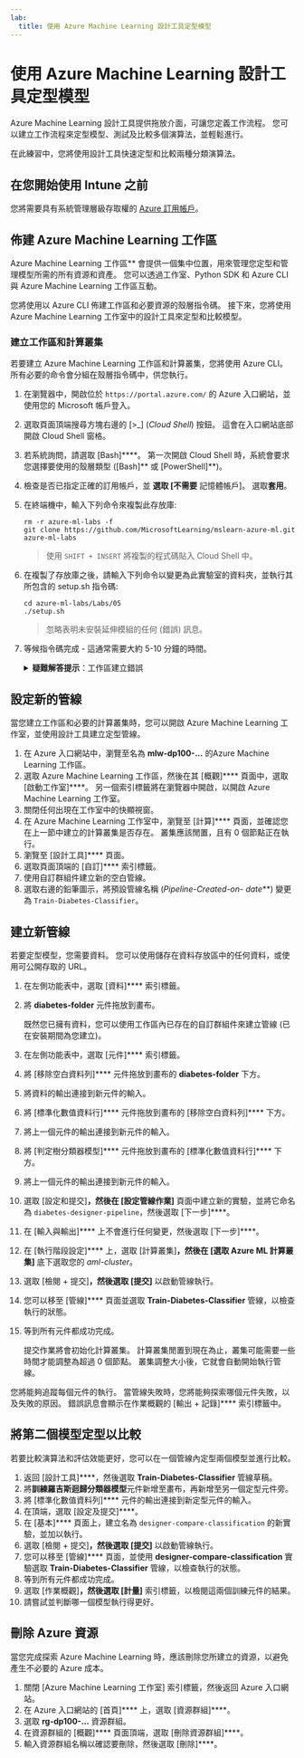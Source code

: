 ```yaml
---
lab:
  title: 使用 Azure Machine Learning 設計工具定型模型
---
```


# 使用 Azure Machine Learning 設計工具定型模型

Azure Machine Learning 設計工具提供拖放介面，可讓您定義工作流程。 您可以建立工作流程來定型模型、測試及比較多個演算法，並輕鬆進行。

在此練習中，您將使用設計工具快速定型和比較兩種分類演算法。

## 在您開始使用 Intune 之前

您將需要具有系統管理層級存取權的 [Azure 訂用帳戶](https://azure.microsoft.com/free?azure-portal=true)。

## 佈建 Azure Machine Learning 工作區

Azure Machine Learning 工作區** 會提供一個集中位置，用來管理您定型和管理模型所需的所有資源和資產。 您可以透過工作室、Python SDK 和 Azure CLI 與 Azure Machine Learning 工作區互動。

您將使用以 Azure CLI 佈建工作區和必要資源的殼層指令碼。 接下來，您將使用 Azure Machine Learning 工作室中的設計工具來定型和比較模型。

### 建立工作區和計算叢集

若要建立 Azure Machine Learning 工作區和計算叢集，您將使用 Azure CLI。 所有必要的命令會分組在殼層指令碼中，供您執行。

1. 在瀏覽器中，開啟位於 `https://portal.azure.com/` 的 Azure 入口網站，並使用您的 Microsoft 帳戶登入。
1. 選取頁面頂端搜尋方塊右邊的 \[>_] (*Cloud Shell*) 按鈕。 這會在入口網站底部開啟 Cloud Shell 窗格。
1. 若系統詢問，請選取 [Bash]****。 第一次開啟 Cloud Shell 時，系統會要求您選擇要使用的殼層類型 ([Bash]** 或 [PowerShell]**)。
1. 檢查是否已指定正確的訂用帳戶，並 **選取 [不需要** 記憶體帳戶]。 選取**套用**。
1. 在終端機中，輸入下列命令來複製此存放庫:

    ```azurecli
    rm -r azure-ml-labs -f
    git clone https://github.com/MicrosoftLearning/mslearn-azure-ml.git azure-ml-labs
    ```

    > 使用 `SHIFT + INSERT` 將複製的程式碼貼入 Cloud Shell 中。

1. 在複製了存放庫之後，請輸入下列命令以變更為此實驗室的資料夾，並執行其所包含的 setup.sh 指令碼:

    ```azurecli
    cd azure-ml-labs/Labs/05
    ./setup.sh
    ```

    > 忽略表明未安裝延伸模組的任何 (錯誤) 訊息。

1. 等候指令碼完成 - 這通常需要大約 5-10 分鐘的時間。

    <details>
    <summary><b>疑難解答提示</b>：工作區建立錯誤</summary><br>
    <p>如果您在透過 CLI 執行安裝文稿時收到錯誤，您需要手動佈建資源：</p>
    <ol>
        <li>在 Azure 入口網站 首頁中，選取 [<b>+建立資源</b>]。</li>
        <li>搜尋<i>機器學習</i>服務，然後選取 <b>[Azure 機器學習</b>]。 選取 <b>建立</b>。</li>
        <li>使用下列設定建立新的 Azure Machine Learning 資源： <ul>
                <li><b>訂用帳戶</b>：您的 Azure 訂用帳戶<i></i></li>
                <li><b>資源群組</b>：rg-dp100-labs</li>
                <li><b>工作區名稱</b>：mlw-dp100-labs</li>
                <li><b>區域</b>：<i>選取最接近您所在位置的地理區域</i></li>
                <li><b>儲存體帳戶</b>：記下將為您的工作區建立的預設新儲存體帳戶<i></i></li>
                <li><b>金鑰保存庫</b>：記下將為您的工作區建立的預設新金鑰保存庫<i></i></li>
                <li><b>Application Insights</b>：記下將為您的工作區建立的預設新 Application Insights 資源<i></i></li>
                <li><b>容器登錄</b>：無 (在您第一次將模型部署到容器時，系統將會自動建立一個<i></i>)</li>
            </ul>
        <li>選取 <b>[檢閱 + 建立</b> ]，並等候工作區及其相關聯的資源建立 - 這通常需要大約 5 分鐘的時間。</li>
        <li>選取 <b>[移至資源</b>]，然後在其 [概觀<b>] </b>頁面中，選取 [<b>啟動工作室</b>]。 另一個索引標籤將在瀏覽器中開啟，以開啟 Azure Machine Learning 工作室。</li>
        <li>關閉在工作室中出現的任何快顯視窗。</li>
        <li>在 Azure Machine Learning 工作室 內，流覽至 <b>[計算] 頁面，然後選取 [計算</b>實例] 索引<b>卷標下的 [+</b><b>新增]。</b></li>
        <li>為計算實例指定唯一的名稱，然後選取 <b>Standard_DS11_v2</b> 做為虛擬機大小。</li>
        <li>選取 [檢閱 + 建立]<b></b>，然後選取 [建立]<b></b>。</li>
        <li>接下來，選取 [ <b>計算叢集] 索引標籤</b> ，然後選取 [ <b>+ 新增</b>]。</li>
        <li>選擇與您建立工作區所在的區域相同，然後選取 <b>[Standard_DS11_v2</b> ] 作為虛擬機大小。 選取<b>下一個</b></li>
        <li>為叢集提供唯一的名稱，然後選取 [ <b>建立</b>]。</li>
    </ol>
    </details>

## 設定新的管線

當您建立工作區和必要的計算叢集時，您可以開啟 Azure Machine Learning 工作室，並使用設計工具建立定型管線。

1. 在 Azure 入口網站中，瀏覽至名為 **mlw-dp100-...** 的Azure Machine Learning 工作區。
1. 選取 Azure Machine Learning 工作區，然後在其 [概觀]**** 頁面中，選取 [啟動工作室]****。 另一個索引標籤將在瀏覽器中開啟，以開啟 Azure Machine Learning 工作室。
1. 關閉任何出現在工作室中的快顯視窗。
1. 在 Azure Machine Learning 工作室中，瀏覽至 [計算]**** 頁面，並確認您在上一節中建立的計算叢集是否存在。 叢集應該閒置，且有 0 個節點正在執行。
1. 瀏覽至 [設計工具]**** 頁面。
1. 選取頁面頂端的 [自訂]**** 索引標籤。
1. 使用自訂群組件建立新的空白管線。
1. 選取右邊的鉛筆圖示，將預設管線名稱 (**Pipeline-Created-on-* date***) 變更為 `Train-Diabetes-Classifier`。


## 建立新管線

若要定型模型，您需要資料。 您可以使用儲存在資料存放區中的任何資料，或使用可公開存取的 URL。

1. 在左側功能表中，選取 [資料]**** 索引標籤。
1. 將 **diabetes-folder** 元件拖放到畫布。

    既然您已擁有資料，您可以使用工作區內已存在的自訂群組件來建立管線 (已在安裝期間為您建立)。

1. 在左側功能表中，選取 [元件]**** 索引標籤。
1. 將 [移除空白資料列]**** 元件拖放到畫布的 **diabetes-folder** 下方。
1. 將資料的輸出連接到新元件的輸入。
1. 將 [標準化數值資料行]**** 元件拖放到畫布的 [移除空白資料列]**** 下方。
1. 將上一個元件的輸出連接到新元件的輸入。
1. 將 [判定樹分類器模型]**** 元件拖放到畫布的 [標準化數值資料行]**** 下方。
1. 將上一個元件的輸出連接到新元件的輸入。
1. 選取 [設定和提交]****，然後在 [設定管線作業]**** 頁面中建立新的實驗，並將它命名為 `diabetes-designer-pipeline`，然後選取 [下一步]****。
1. 在 [輸入與輸出]**** 上不會進行任何變更，然後選取 [下一步]****。
1. 在 [執行階段設定]**** 上，選取 [計算叢集]****，然後在 [選取 Azure ML 計算叢集]**** 底下選取您的 *aml-cluster*。
1. 選取 [檢閱 + 提交]****，然後選取 [提交]**** 以啟動管線執行。
1. 您可以移至 [管線]**** 頁面並選取 **Train-Diabetes-Classifier** 管線，以檢查執行的狀態。
1. 等到所有元件都成功完成。

    提交作業將會初始化計算叢集。 計算叢集閒置到現在為止，叢集可能需要一些時間才能調整為超過 0 個節點。 叢集調整大小後，它就會自動開始執行管線。

您將能夠追蹤每個元件的執行。 當管線失敗時，您將能夠探索哪個元件失敗，以及失敗的原因。 錯誤訊息會顯示在作業概觀的 [輸出 + 記錄]**** 索引標籤中。

## 將第二個模型定型以比較

若要比較演算法和評估效能更好，您可以在一個管線內定型兩個模型並進行比較。

1. 返回 [設計工具]****，然後選取 **Train-Diabetes-Classifier** 管線草稿。
1. 將**訓練羅吉斯迴歸分類器模型**元件新增至畫布，再新增至另一個定型元件旁。
1. 將 [標準化數值資料列]**** 元件的輸出連接到新定型元件的輸入。
1. 在頂端，選取 [設定及提交]****。
1. 在 [基本]**** 頁面上，建立名為 `designer-compare-classification` 的新實驗，並加以執行。
1. 選取 [檢閱 + 提交]****，然後選取 [提交]**** 以啟動管線執行。
1. 您可以移至 [管線]**** 頁面，並使用 **designer-compare-classification** 實驗選取 **Train-Diabetes-Classifier** 管線，以檢查執行的狀態。
1. 等到所有元件都成功完成。  
1. 選取 [作業概觀]****，然後選取 [計量]**** 索引標籤，以檢閱這兩個訓練元件的結果。
1. 請嘗試並判斷哪一個模型執行得更好。

## 刪除 Azure 資源

當您完成探索 Azure Machine Learning 時，應該刪除您所建立的資源，以避免產生不必要的 Azure 成本。

1. 關閉 [Azure Machine Learning 工作室] 索引標籤，然後返回 Azure 入口網站。
1. 在 Azure 入口網站的 [首頁]**** 上，選取 [資源群組]****。
1. 選取 **rg-dp100-...** 資源群組。
1. 在資源群組的 [概觀]**** 頁面頂端，選取 [刪除資源群組]****。
1. 輸入資源群組名稱以確認要刪除，然後選取 [刪除]****。
